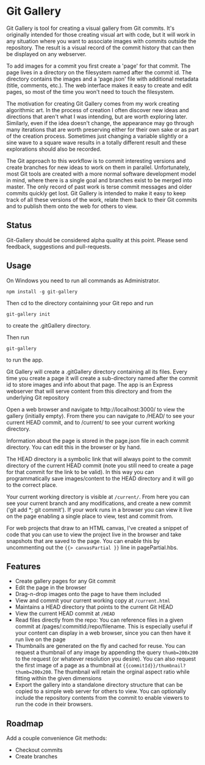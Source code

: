 # Git Gallery

Git Gallery is tool for creating a visual gallery from Git commits. It's originally intended for those creating visual art with code, but it will work in any situation where you want to associate images with commits outside the repository. The result is a visual record of the commit history that can then be displayed on any webserver.

To add images for a commit you first create a 'page' for that commit. The page lives in a directory on the filesystem named after the commit id. The directory contains the images and a 'page.json' file with additional metadata (title, comments, etc.). The web interface makes it easy to create and edit pages, so most of the time you won't need to touch the filesystem.

The motivation for creating Git Gallery comes from my work creating algorithmic art. In the process of creation I often discover new ideas and directions that aren't what I was intending, but are worth exploring later. Similarly, even if the idea doesn't change, the appearance may go through many iterations that are worth preserving either for their own sake or as part of the creation process. Sometimes just changing a variable slightly or a sine wave to a square wave results in a totally different result and these explorations should also be recorded.

The Git approach to this workflow is to commit interesting versions and create branches for new ideas to work on them in parallel. Unfortunately, most Git tools are created with a more normal software development model in mind, where there is a single goal and branches exist to be merged into master. The only record of past work is terse commit messages and older commits quickly get lost. Git Gallery is intended to make it easy to keep track of all these versions of the work, relate them back to their Git commits and to publish them onto the web for others to view.

## Status

Git-Gallery should be considered alpha quality at this point. Please send feedback, suggestions and pull-requests.

## Usage

On Windows you need to run all commands as Administrator.

```
npm install -g git-gallery
```

Then cd to the directory containinng your Git repo and run
```
git-gallery init
```
to create the .gitGallery directory.

Then run
```
git-gallery
```
to run the app.

Git Gallery will create a .gitGallery directory containing all its files. Every time you create a page it will create a sub-directory named after the commit id to store images and info about that page. The app is an Express webserver that will serve content from this directory and from the underlying Git repository

Open a web browser and navigate to http://localhost:3000/ to view the gallery (initially empty). From there you can navigate to /HEAD/ to see your current HEAD commit, and to /current/ to see your current working directory.

Information about the page is stored in the page.json file in each commit directory. You can edit this in the browser or by hand.

The HEAD directory is a symbolic link that will always point to the commit directory of the current HEAD commit (note you still need to create a page for that commit for the link to be valid). In this way you can programmatically save images/content to the HEAD directory and it will go to the correct place.

Your current working directory is visible at `/current/`. From here you can see your current branch and any modifications, and create a new commit ('git add *; git commit'). If your work runs in a browser you can view it live on the page enabling a single place to view, test and commit from.

For web projects that draw to an HTML canvas, I've created a snippet of code that you can use to view the project live in the browser and take snapshots that are saved to the page. You can enable this by uncommenting out the `{{> canvasPartial }}` line in pagePartial.hbs.

## Features

* Create gallery pages for any Git commit
* Edit the page in the browser
* Drag-n-drop images onto the page to have them included
* View and commit your current working copy at `/current.html`
* Maintains a HEAD directory that points to the current Git HEAD
* View the current HEAD commit at `/HEAD`
* Read files directly from the repo: You can reference files in a given commit at /pages/:commitId:/repo/filename. This is especially useful if your content can display in a web browser, since you can then have it run live on the page
* Thumbnails are generated on the fly and cached for reuse. You can request a thumbnail of any image by appending the query `thumb=200x200` to the request (or whatever resolution you desire). You can also request the first image of a page as a thumbnail at `{{commitId}}/thumbnail?thumb=200x200`. The thumbnail will retain the orginal aspect ratio while fitting within the given dimensions
* Export the gallery into a standalone directory structure that can be copied to a simple web server for others to view. You can optionally include the repository contents from the commit to enable viewers to run the code in their browsers.

## Roadmap

Add a couple convenience Git methods:
* Checkout commits
* Create branches
